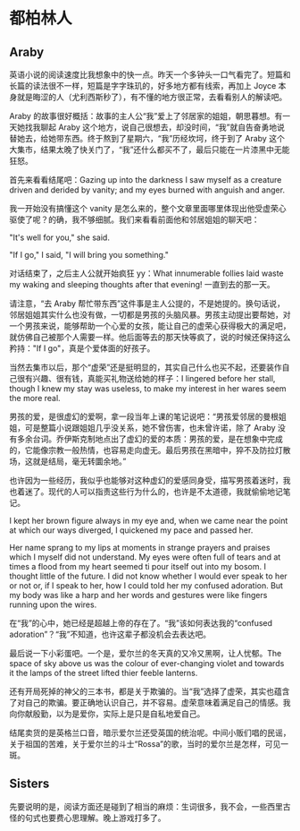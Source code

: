 # 都柏林人

## Araby

英语小说的阅读速度比我想象中的快一点。昨天一个多钟头一口气看完了。短篇和长篇的读法很不一样，短篇是字字珠玑的，好多地方都有线索，再加上 Joyce 本身就是晦涩的人（尤利西斯秒了），有不懂的地方很正常，去看看别人的解读吧。

Araby 的故事很好概括：故事的主人公“我”爱上了邻居家的姐姐，朝思暮想。有一天她找我聊起 Araby 这个地方，说自己很想去，却没时间，“我”就自告奋勇地说替她去，给她带东西。终于熬到了星期六，“我”历经坎坷，终于到了 Araby 这个大集市，结果太晚了快关门了，“我”还什么都买不了，最后只能在一片漆黑中无能狂怒。

首先来看看结尾吧：Gazing up into the darkness I saw myself as a creature driven and derided by vanity; and my eyes burned with anguish and anger.

我一开始没有搞懂这个 vanity 是怎么来的，整个文章里面哪里体现出他受虚荣心驱使了呢？的确，我不够细腻。我们来看看前面他和邻居姐姐的聊天吧：

"It's well for you," she said.

"If I go," I said, "I will bring you something."

对话结束了，之后主人公就开始疯狂 yy：What innumerable follies laid waste my waking and sleeping thoughts after that evening! 一直到去的那一天。

请注意，“去 Araby 帮忙带东西”这件事是主人公提的，不是她提的。换句话说，邻居姐姐其实什么也没有做，一切都是男孩的头脑风暴。男孩主动提出要帮她，对一个男孩来说，能够帮助一个心爱的女孩，能让自己的虚荣心获得极大的满足吧，就仿佛自己被那个人需要一样。他后面等去的那天快等疯了，说的时候还保持这么矜持："If I go"，真是个爱体面的好孩子。

当然去集市以后，那个“虚荣”还是挺明显的，其实自己什么也买不起，还要装作自己很有兴趣、很有钱，真能买礼物送给她的样子：I lingered before her stall, though I knew my stay was useless, to make my interest in her wares seem the more real.

男孩的爱，是很虚幻的爱啊，拿一段当年上课的笔记说吧：“男孩爱邻居的曼根姐姐，可是整篇小说跟姐姐几乎没关系，她不曾伤害，也未曾许诺，除了 Araby 没有多余台词。乔伊斯克制地点出了虚幻的爱的本质：男孩的爱，是在想象中完成的，它能像宗教一般热情，也容易走向虚无。最后男孩在黑暗中，猝不及防拉灯散场，这就是结局，毫无转圜余地。”

也许因为一些经历，我似乎也能够对这种虚幻的爱感同身受，描写男孩着迷时，我也着迷了。现代的人可以指责这些行为什么的，也许是不太道德，我就偷偷地记笔记。

I kept her brown figure always in my eye and, when we came near the point at which our ways diverged, I quickened my pace and passed her.

Her name sprang to my lips at moments in strange prayers and praises which I myself did not understand. My eyes were often full of tears and at times a flood from my heart seemed ti pour itself out into my bosom. I thought little of the future. I did not know whether I would ever speak to her or not or, if I speak to her, how I could told her my confused adoration. But my body was like a harp and her words and gestures were like fingers running upon the wires.

在“我”的心中，她已经是超越上帝的存在了。“我”该如何表达我的“confused adoration”？“我”不知道，也许这辈子都没机会去表达吧。

最后说一下小彩蛋吧。一个是，爱尔兰的冬天真的又冷又黑啊，让人忧郁。The space of sky above us was the colour of ever-changing violet and towards it the lamps of the street lifted thier feeble lanterns.

还有开局死掉的神父的三本书，都是关于欺骗的。当“我”选择了虚荣，其实也蕴含了对自己的欺骗。要正确地认识自己，并不容易。虚荣意味着满足自己的情感。我向你献殷勤，以为是爱你，实际上是只是自私地爱自己。

结尾卖货的是英格兰口音，暗示爱尔兰还受英国的统治呢。中间小贩们唱的民谣，关于祖国的苦难，关于爱尔兰的斗士“Rossa”的歌，当时的爱尔兰是怎样，可见一斑。

## Sisters

先要说明的是，阅读方面还是碰到了相当的麻烦：生词很多，我不会，一些西里古怪的句式也要费心思理解。晚上游戏打多了。